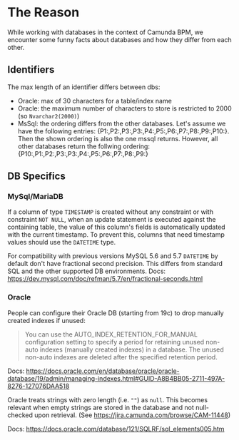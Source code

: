 # The Reason
While working with databases in the context of Camunda BPM, we encounter some funny facts about databases and how they differ from each other.

## Identifiers
The max length of an identifier differs between dbs:
* Oracle: max of 30 characters for a table/index name
* Oracle: the maximum number of characters to store is restricted to 2000 (so ```Nvarchar2(2000)```) 
* MsSql: the ordering differs from the other databases. Let's assume we have the following entries: {P1:,P2:,P3:,P3:,P4:,P5:,P6:,P7:,P8:,P9:,P10:}. Then the shown ordering is also the one mssql returns. However, all other databases return the follwing ordering: {P10:,P1:,P2:,P3:,P3:,P4:,P5:,P6:,P7:,P8:,P9:}

## DB Specifics

### MySql/MariaDB

If a column of type `TIMESTAMP` is created without any constraint or with constraint `NOT NULL`, when an update statement is executed against the containing table, the value of this column's fields is automatically updated with the current timestamp. To prevent this, columns that need timestamp values should use the `DATETIME` type.

For compatibility with previous versions MySQL 5.6 and 5.7 `DATETIME` by default don't have fractional second precision. This differs from standard SQL and the other supported DB environments.
Docs: https://dev.mysql.com/doc/refman/5.7/en/fractional-seconds.html

### Oracle

People can configure their Oracle DB (starting from 19c) to drop manually created indexes if unused:
> You can use the AUTO_INDEX_RETENTION_FOR_MANUAL configuration setting to specify a period for retaining unused non-auto indexes (manually created indexes) in a database. The unused non-auto indexes are deleted after the specified retention period.

Docs: https://docs.oracle.com/en/database/oracle/oracle-database/19/admin/managing-indexes.html#GUID-A8B4BB05-2711-497A-8276-127076DAA518

Oracle treats strings with zero length (i.e. `""`) as `null`. This becomes relevant when empty strings are stored in the database and not null-checked upon retrieval. (See https://jira.camunda.com/browse/CAM-11448)

Docs: https://docs.oracle.com/database/121/SQLRF/sql_elements005.htm
